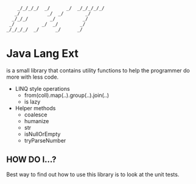         _/_/_/_/  _/      _/  _/_/_/_/_/
       _/          _/  _/        _/
      _/_/_/        _/          _/
     _/          _/  _/        _/
    _/_/_/_/  _/      _/      _/


# Java Lang Ext
is a small library that contains utility functions to help the programmer
do more with less code.

* LINQ style operations
   * from(coll).map(..).group(..).join(..)
   * is lazy
* Helper methods
   * coalesce
   * humanize
   * str
   * isNullOrEmpty
   * tryParseNumber


## HOW DO I...?
Best way to find out how to use this library is to look at the unit tests.

